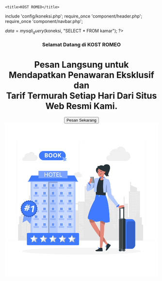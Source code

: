 <!DOCTYPE html>
<html lang="en">
<head>
    <meta charset="UTF-8">
    <meta name="viewport" content="width=device-width, initial-scale=1.0">
    <link rel="stylesheet" href="css/bootstrap.min.css">
    <link rel="stylesheet" href="css/style.css">

    <title>KOST ROMEO</title>
    
</head>
<body>
<?php

include 'config/koneksi.php';
require_once 'component/header.php';
require_once 'component/navbar.php';

$data = mysqli_query($koneksi, "SELECT * FROM kamar");
?>

<div id='main' class="container-fluid bg-hero min-vh-100 d-flex align-items-center justify-content-center">
<div class="container">
    <div class="row">
        <div class='col-12 col-md-6 col-lg-6 d-flex align-items-center text-white'>
            <div align=center>
                <h3 class='fw-bold'>Selamat Datang di KOST ROMEO</h3>
                <h1  class='text-white'>Pesan Langsung untuk Mendapatkan Penawaran Eksklusif dan <br> Tarif Termurah Setiap Hari Dari Situs Web Resmi Kami.</h1>
                <a href='booking.php'>
                    <button class='btn btn-primary shadow-none'>Pesan Sekarang</button>
                </a>
            </div>
        </div>
        <div class='col-12 d-md-block d-none col-md-6 col-lg-6 mt-5'>
            <img src='assets/img/hero.svg' class='img-fluid ms-5'>
        </div>
    </div>
</div>
</div>

<?php
require_once 'component/footer.php'
?>

</body>
</html>

